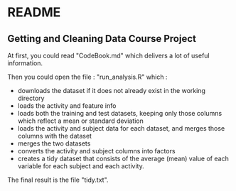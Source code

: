 README
==

Getting and Cleaning Data Course Project
--

At first, you could read "CodeBook.md" which delivers a lot of useful information. 

Then you could open the file : "run_analysis.R" which :
- downloads the dataset if it does not already exist in the working directory
- loads the activity and feature info
- loads both the training and test datasets, keeping only those columns which reflect a mean or standard deviation
- loads the activity and subject data for each dataset, and merges those columns with the dataset
- merges the two datasets
- converts the activity and subject columns into factors
- creates a tidy dataset that consists of the average (mean) value of each variable for each subject and each activity.

The final result is the file "tidy.txt".

